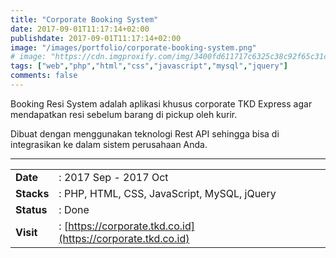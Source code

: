 ```yaml
---
title: "Corporate Booking System"
date: 2017-09-01T11:17:14+02:00
publishdate: 2017-09-01T11:17:14+02:00
image: "/images/portfolio/corporate-booking-system.png"
# image: "https://cdn.imgproxify.com/img/3400fd611717c6325c38c92f65c31ceedcb94fa308c6df5f049fb4678d6cc17f19c3f954f5720a240375b15559fa4dbfe76f56829d59f9621140c78e5cb8d9fab8cfe3e44b035a832b9541c4a50dbbad.png"
tags: ["web","php","html","css","javascript","mysql","jquery"]
comments: false
---
```


Booking Resi System adalah aplikasi khusus corporate TKD Express agar mendapatkan resi sebelum barang di pickup oleh kurir.
<!--more-->
Dibuat dengan menggunakan teknologi Rest API sehingga bisa di integrasikan ke dalam sistem perusahaan Anda. 

---

|||
|---|---|
|**Date**| : 2017 Sep - 2017 Oct
|**Stacks**| : PHP, HTML, CSS, JavaScript, MySQL, jQuery
|**Status**| : Done
|**Visit**| : [https://corporate.tkd.co.id](https://corporate.tkd.co.id)

